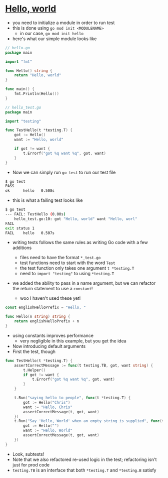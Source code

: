 # [Hello, world](https://quii.gitbook.io/learn-go-with-tests/go-fundamentals/hello-world)

* you need to initialize a module in order to run test
* this is done using `go mod init <MODULENAME>`
  * in our case, `go mod init hello`
* here's what our simple module looks like

```go
// hello.go
package main

import "fmt"

func Hello() string {
	return "Hello, world"
}

func main() {
	fmt.Println(Hello())
}

// hello_test.go
package main

import "testing"

func TestHello(t *testing.T) {
	got := Hello()
	want := "Hello, world"

	if got != want {
		t.Errorf("got %q want %q", got, want)
	}
}
```

* Now we can simply run `go test` to run our test file

```bash
$ go test
PASS
ok  	hello	0.508s
```

* this is what a failing test looks like

```bash
$ go test
--- FAIL: TestHello (0.00s)
    hello_test.go:10: got "Hello, world" want "Hello, worl"
FAIL
exit status 1
FAIL	hello	0.507s
```

* writing tests follows the same rules as writing Go code with a few additions
  * files need to have the format `*_test.go`
  * test functions need to start with the word `Test`
  * the test function only takes one argument `t *testing.T`
  * need to `import "testing"` to using `*testing.T`

* we added the ability to pass in a name argument, but we can refactor the return statement to use a `constant`!
	* woo I haven't used these yet!

```go
const englishHelloPrefix = "Hello, "

func Hello(n string) string {
	return englishHelloPrefix + n
}
```

* using constants improves performance
	* very negligible in this example, but you get the idea
* Now introducing default arguments
* First the test, though

```go
func TestHello(t *testing.T) {
	assertCorrectMessage := func(t testing.TB, got, want string) {
		t.Helper()
		if got != want {
			t.Errorf("got %q want %q", got, want)
		}
	}

	t.Run("saying hello to people", func(t *testing.T) {
		got := Hello("Chris")
		want := "Hello, Chris"
		assertCorrectMessage(t, got, want)
	})
	t.Run("Say 'Hello, World' when an empty string is supplied", func(t *testing.T) {
		got := Hello("")
		want := "Hello, World"
		assertCorrectMessage(t, got, want)
	})
}
```

* Look, subtests!
* Note that we also refactored re-used logic in the test; refactoring isn't just for prod code
* `testing.TB` is an interface that both `*testing.T` and `*testing.B` satisfy

